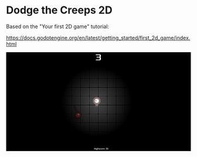 # Dodge the Creeps 2D

Based on the "Your first 2D game" tutorial:

https://docs.godotengine.org/en/latest/getting_started/first_2d_game/index.html

![my game](./mah_game_thumb.PNG "toffe gimma")
	
